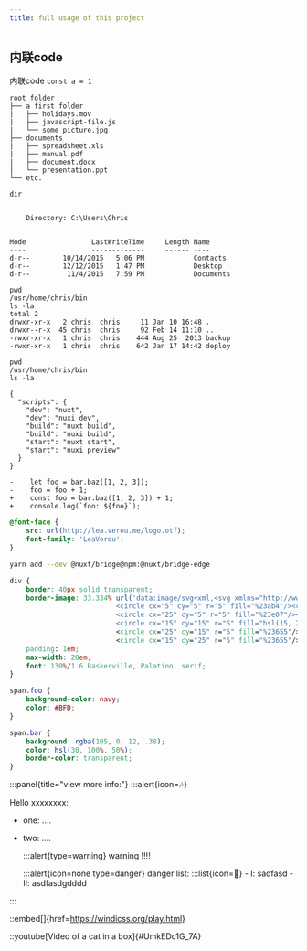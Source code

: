 ```yaml
---
title: full usage of this project
---
```


## 内联code

内联code `const a = 1`

```treeview[class=no-line-numbers]
root_folder
├── a first folder
|   ├── holidays.mov
|   ├── javascript-file.js
|   └── some_picture.jpg
├── documents
|   ├── spreadsheet.xls
|   ├── manual.pdf
|   ├── document.docx
|   └── presentation.ppt
└── etc.
```

```bash[data-prompt="Cmder C:\Users\haha>" data-output="2-11"]
dir


    Directory: C:\Users\Chris


Mode                LastWriteTime     Length Name
----                -------------     ------ ----
d-r--        10/14/2015   5:06 PM            Contacts
d-r--        12/12/2015   1:47 PM            Desktop
d-r--         11/4/2015   7:59 PM            Documents
```

```bash[data-user=haha][data-host=admin][data-output="2,4-8"]
pwd
/usr/home/chris/bin
ls -la
total 2
drwxr-xr-x   2 chris  chris     11 Jan 10 16:48 .
drwxr--r-x  45 chris  chris     92 Feb 14 11:10 ..
-rwxr-xr-x   1 chris  chris    444 Aug 25  2013 backup
-rwxr-xr-x   1 chris  chris    642 Jan 17 14:42 deploy
```

```bash[class="no-command-line no-line-numbers"]
pwd
/usr/home/chris/bin
ls -la
```

```json{2,6,8-10}[ssd.json]
{
  "scripts": {
    "dev": "nuxt",
    "dev": "nuxi dev",
    "build": "nuxt build",
    "build": "nuxi build",
    "start": "nuxt start",
    "start": "nuxi preview"
  }
}
```

```diff[ssd.js][class="language-diff-javascript diff-highlight"]
-    let foo = bar.baz([1, 2, 3]);
-    foo = foo + 1;
+    const foo = bar.baz([1, 2, 3]) + 1;
+    console.log(`foo: ${foo}`);
```


```css
@font-face {
	src: url(http://lea.verou.me/logo.otf);
	font-family: 'LeaVerou';
}
```

```bash
yarn add --dev @nuxt/bridge@npm:@nuxt/bridge-edge
```

```css
div {
    border: 40px solid transparent;
    border-image: 33.334% url('data:image/svg+xml,<svg xmlns="http://www.w3.org/2000/svg" width="30" height="30"> \
                          <circle cx="5" cy="5" r="5" fill="%23ab4"/><circle cx="15" cy="5" r="5" fill="%23655"/> \
                          <circle cx="25" cy="5" r="5" fill="%23e07"/><circle cx="5" cy="15" r="5" fill="%23655"/> \
                          <circle cx="15" cy="15" r="5" fill="hsl(15, 25%, 75%)"/> \
                          <circle cx="25" cy="15" r="5" fill="%23655"/><circle cx="5" cy="25" r="5" fill="%23fb3"/> \
                          <circle cx="15" cy="25" r="5" fill="%23655"/><circle cx="25" cy="25" r="5" fill="%2358a"/></svg>');
    padding: 1em;
    max-width: 20em;
    font: 130%/1.6 Baskerville, Palatino, serif;
}
```

```css
span.foo {
	background-color: navy;
	color: #BFD;
}

span.bar {
	background: rgba(105, 0, 12, .38);
	color: hsl(30, 100%, 50%);
	border-color: transparent;
}
```

:::panel{title="view more info:"}
  :::alert{icon=🎶}

  Hello xxxxxxxx:

  - one: ....
  - two: ....

    :::alert{type=warning}
    warning !!!!

      :::alert{icon=none type=danger}
        danger list:
        :::list{icon=🤣}
        - I: sadfasd
        - II: asdfasdgdddd

:::

::embed[]{href=https://windicss.org/play.html}


::youtube[Video of a cat in a box]{#UmkEDc1G_7A}
